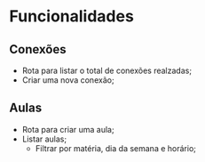 # Funcionalidades

## Conexões

- Rota para listar o total de conexões realzadas;
- Criar uma nova conexão;

## Aulas

- Rota para criar uma aula;
- Listar aulas;
  - Filtrar por matéria, dia da semana e horário;
